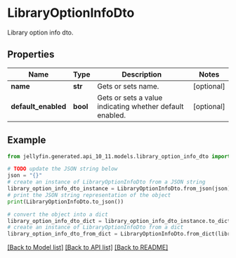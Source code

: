 # LibraryOptionInfoDto

Library option info dto.

## Properties

Name | Type | Description | Notes
------------ | ------------- | ------------- | -------------
**name** | **str** | Gets or sets name. | [optional] 
**default_enabled** | **bool** | Gets or sets a value indicating whether default enabled. | [optional] 

## Example

```python
from jellyfin.generated.api_10_11.models.library_option_info_dto import LibraryOptionInfoDto

# TODO update the JSON string below
json = "{}"
# create an instance of LibraryOptionInfoDto from a JSON string
library_option_info_dto_instance = LibraryOptionInfoDto.from_json(json)
# print the JSON string representation of the object
print(LibraryOptionInfoDto.to_json())

# convert the object into a dict
library_option_info_dto_dict = library_option_info_dto_instance.to_dict()
# create an instance of LibraryOptionInfoDto from a dict
library_option_info_dto_from_dict = LibraryOptionInfoDto.from_dict(library_option_info_dto_dict)
```
[[Back to Model list]](../README.md#documentation-for-models) [[Back to API list]](../README.md#documentation-for-api-endpoints) [[Back to README]](../README.md)


